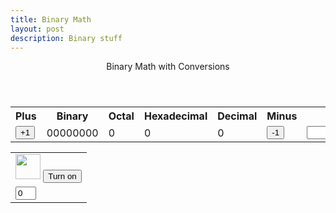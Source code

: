 ```yaml
---
title: Binary Math
layout: post
description: Binary stuff
---
```


<!-- Hack 1: add a character display to text when 8 bits, determine if printable or not printable -->
<!-- Hack 2: change to 24 bits and add a color code and display color when 24 bits, think about display on this one -->
<!-- Hack 3: do your own thing -->



<div class="container bg-primary">
    <header class="pb-3 mb-4 border-bottom border-primary text-dark">
        <span class="fs-4">Binary Math with Conversions</span>
    </header>
    <div class="row justify-content-md-center">
        <div class="col-8">
            <table class="table">
            <tr id="table">
                <th>Plus</th>
                <th>Binary</th>
                <th>Octal</th>
                <th>Hexadecimal</th>
                <th>Decimal</th>
                <th>Minus</th>
                <th>Change Bits</th>
            </tr>
            <tr>
                <td><button type="button" id="add1" onclick="add(1)">+1</button></td>
                <td id="binary">00000000</td>
                <td id="octal">0</td>
                <td id="hexadecimal">0</td>
                <td id="decimal">0</td>
                <td><button type="button" id="sub1" onclick="add(-1)">-1</button></td>
                <td><input type="input" id="addBit"></td>
            </tr>
            </table>
        </div>
        <div class="col-12" id="whereDaTable">
            <table class="table" id="bitHolder">
                <tr>
                    <td><img class="img-responsive py-3" id="bulb{{ i }}" src="{{site.baseurl}}/images/bulb_off.png" alt="" width="40" height="Auto">
                        <button type="button" id="butt{{ i }}" onclick="javascript:toggleBit({{ i }})">Turn on</button>
                    </td>
                </tr>
                <tr>
                    <td><input type='text' id="digit{{ i }}" Value="0" size="1" ></td>
                </tr>
            </table>
        </div>
    </div>
</div>

<script>
    const MSG_ON = "Turn on";
    const IMAGE_ON = "{{site.baseurl}}/images/bulb_on.gif";
    const MSG_OFF = "Turn off";
    const IMAGE_OFF = "{{site.baseurl}}/images/bulb_off.png";
    makeBits(1);
    const inp = document.getElementById("addBit");
    inp.addEventListener("keyup", function() {
        event.preventbase;
        if (event.key === "Enter") {
            makeBits(inp.value);
        }
    })// Thanks Aiden, XOXO


    function setBits(bitNum){
        var BITS = bitNum;
        console.log(BITS);
        var MAX = 2 ** BITS - 1;
        return [BITS, MAX];
    }
    // return string with current value of each bit
    function getBits() {
        let bits = "";
        for(let i = 0; i < BITS; i++) {
        bits = bits + document.getElementById('digit' + i).value;
        }
        return bits;
    }
    // setter for DOM values
    function setConversions(binary) {
        document.getElementById('binary').innerHTML = binary;
        // Octal conversion
        document.getElementById('octal').innerHTML = parseInt(binary, 2).toString(8);
        // Hexadecimal conversion
        document.getElementById('hexadecimal').innerHTML = parseInt(binary, 2).toString(16);
        // Decimal conversion
        document.getElementById('decimal').innerHTML = parseInt(binary, 2).toString();
    }
    //
    function decimal_2_base(decimal, base) {
        let conversion = "";
        // loop to convert to base
        do {
        let digit = decimal % base;
        conversion = "" + digit + conversion; // what does this do?
        decimal = ~~(decimal / base);         // what does this do?
        } while (decimal > 0);                  // why while at the end? what is ~~?
        // loop to pad with zeros
        if (base === 2) {                        // only pad for binary conversions
        for (let i = 0; conversion.length < BITS; i++) {
            conversion = "0" + conversion;
        }
        }
        return conversion;
    }

    // toggle selected bit and recalculate
    function toggleBit(i) {
        //alert("Digit action: " + i );
        const dig = document.getElementById('digit' + i);
        const image = document.getElementById('bulb' + i);
        const butt = document.getElementById('butt' + i);
        // Change digit and visual
        if (image.src.match(IMAGE_ON)) {
            dig.value = 0;
            image.src = IMAGE_OFF;
            butt.innerHTML = MSG_ON;
        } else {
            dig.value = 1;
            image.src = IMAGE_ON;
            butt.innerHTML = MSG_OFF;
        }
        // Binary numbers
        const binary = getBits();
        setConversions(binary);
    }
    // add is positive integer, subtract is negative integer
    function add(n) {
        let binary = getBits();
        // convert to decimal and do math
        let decimal = parseInt(binary, 2);
        if (n > 0) {  // PLUS
            decimal = MAX < decimal + n ? 0 : decimal += n; // OVERFLOW or PLUS
        } else  {     // MINUS
            decimal = 0 > decimal + n ? MAX : decimal += n; // OVERFLOW or MINUS
        }
        // convert the result back to binary
        binary = decimal_2_base(decimal, 2);
        // update conversions
        setConversions(binary);
        // update bits
        for (let i = 0; i < binary.length; i++) {
            let digit = binary.substr(i, 1);
            document.getElementById('digit' + i).value = digit;
            if (digit === "1") {
                document.getElementById('bulb' + i).src = IMAGE_ON;
                document.getElementById('butt' + i).innerHTML = MSG_OFF;
            } else {
                document.getElementById('bulb' + i).src = IMAGE_OFF;
                document.getElementById('butt' + i).innerHTML = MSG_ON;
            }
        }
    }
    // updates the html to change bits
    function makeBits(bitNum){
        BITS = setBits(bitNum)[0];
        MAX = setBits(bitNum)[1];
        document.getElementById("bitHolder").remove();
        const TABLE = document.createElement('table');
        TABLE.id = "bitHolder";
        whereDaTable.appendChild(TABLE);
        const row1 = TABLE.insertRow(0);
        for (let i = 0; i < bitNum; i++){
            var x = row1.insertCell(-1);
            var img = document.createElement('img');
            img.src = "{{site.baseurl}}/images/bulb_off.png";
            img.class = "img-responsive py-3";
            img.id = "bulb" + i;
            img.alt = "";
            img.width = "40";
            img.height = "95.63";
            x.appendChild(img);
            var btn = document.createElement('button')
            btn.type = "button";
            btn.id = "butt" + i;
            btn.onclick = function(){toggleBit(i)}
            btn.innerHTML = "Turn on";
            x.appendChild(btn);
        }
        const row2 = TABLE.insertRow(1)
        for (let i = 0; i < bitNum; i++){
            var x = row2.insertCell(-1);
            var input = document.createElement('input');
            input.id = "digit" + i;
            input.size = "1";
            input.readOnly = true;
            x.appendChild(input);
            document.getElementById("digit" + i).value = 0;
        }
        add(0);
    }
</script>
